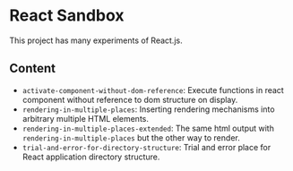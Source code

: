 # React Sandbox
This project has many experiments of React.js.
## Content
* `activate-component-without-dom-reference`: Execute functions in react component without reference to dom structure on display.
* `rendering-in-multiple-places`: Inserting rendering mechanisms into arbitrary multiple HTML elements.
* `rendering-in-multiple-places-extended`: The same html output with `rendering-in-multiple-places` but the other way to render.
* `trial-and-error-for-directory-structure`: Trial and error place for React application directory structure.
